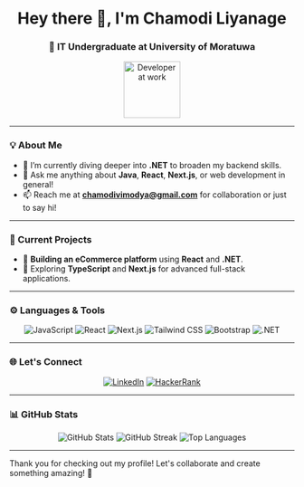 <h1 align="center">Hey there 👋, I'm Chamodi Liyanage</h1>
<h3 align="center" >🚀 IT Undergraduate at University of Moratuwa </h3>

<p align="center">
  <p align="center">
  <img src="https://github.com/ruchithx/EventsNow/blob/dev/public/images/Event/post/heart-red%20.svg" width="100" alt="Developer at work"/>
</p>
</p>

---

### 💡 About Me
- 🌱 I’m currently diving deeper into **.NET** to broaden my backend skills.
- 💬 Ask me anything about **Java**, **React**, **Next.js**, or web development in general!
- 📫 Reach me at **chamodivimodya@gmail.com** for collaboration or just to say hi!

---

### 🔭 Current Projects
- 🛒 **Building an eCommerce platform** using **React** and **.NET**.
- 🎯 Exploring **TypeScript** and **Next.js** for advanced full-stack applications.

---

### ⚙️ Languages & Tools
<p align="center">
  <img src="https://img.shields.io/badge/-JavaScript-F7DF1E?style=for-the-badge&logo=javascript&logoColor=black" alt="JavaScript" />
  <img src="https://img.shields.io/badge/-React-61DAFB?style=for-the-badge&logo=react&logoColor=black" alt="React" />
  <img src="https://img.shields.io/badge/-Next.js-000000?style=for-the-badge&logo=next.js&logoColor=white" alt="Next.js" />
  <img src="https://img.shields.io/badge/-Tailwind_CSS-38B2AC?style=for-the-badge&logo=tailwind-css&logoColor=white" alt="Tailwind CSS" />
  <img src="https://img.shields.io/badge/-Bootstrap-7952B3?style=for-the-badge&logo=bootstrap&logoColor=white" alt="Bootstrap" />

  <img src="https://img.shields.io/badge/-.NET-512BD4?style=for-the-badge&logo=.net&logoColor=white" alt=".NET" />
</p>

---

### 🌐 Let's Connect
<p align="center">
  <a href="https://www.linkedin.com/in/chamodi-liyanage-8bb852270/"><img src="https://img.shields.io/badge/-LinkedIn-blue?style=for-the-badge&logo=linkedin&logoColor=white" alt="LinkedIn"></a>
  <a href="https://www.hackerrank.com/profile/Chamodi_HM"><img src="https://img.shields.io/badge/-HackerRank-2EC866?style=for-the-badge&logo=hackerrank&logoColor=white" alt="HackerRank"></a>
</p>

---

### 📊 GitHub Stats
<p align="center">
  
    
  
  <img src="https://github-readme-stats.vercel.app/api?username=vimodya&show_icons=true&theme=radical" alt="GitHub Stats" />
  <img src="https://github-readme-streak-stats.herokuapp.com/?user=vimodya&theme=radical" alt="GitHub Streak" />
  <img src="https://github-readme-stats.vercel.app/api/top-langs/?username=vimodya&layout=compact&theme=radical" alt="Top Languages" />

</p>

---



Thank you for checking out my profile! Let's collaborate and create something amazing! 🚀

